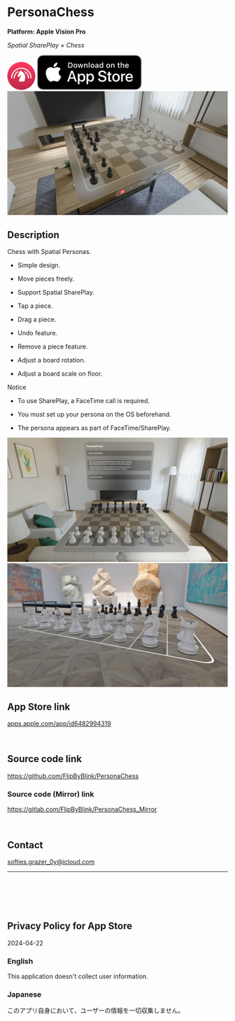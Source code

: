 PersonaChess
=============
__Platform: Apple Vision Pro__

_Spatial SharePlay × Chess_

<img src="PersonaChess/Supporting files/Rest/README assets/icon.png" width="64">

<a href="https://apps.apple.com/app/id6482994319" target="blank">
    <img src="PersonaChess/Supporting files/Rest/README assets/appstore_badge.svg">
</a>

<img src="PersonaChess/Supporting files/Rest/README assets/screenshot1280w.jpg" width="640">


Description
------------
Chess with Spatial Personas.

- Simple design.

- Move pieces freely.

- Support Spatial SharePlay.

- Tap a piece.

- Drag a piece.

- Undo feature.

- Remove a piece feature.

- Adjust a board rotation.

- Adjust a board scale on floor.


Notice

- To use SharePlay, a FaceTime call is required.

- You must set up your persona on the OS beforehand.

- The persona appears as part of FaceTime/SharePlay.


<img src="PersonaChess/Supporting files/Rest/README assets/screenshot1280w2.jpg" width="640">

<img src="PersonaChess/Supporting files/Rest/README assets/screenshot1280w3.jpg" width="640">


<br>


App Store link
--------------
[apps.apple.com/app/id6482994319](https://apps.apple.com/app/id6482994319)


<br>


Source code link
-----------------
https://github.com/FlipByBlink/PersonaChess

### Source code (Mirror) link
https://gitlab.com/FlipByBlink/PersonaChess_Mirror


<br>


Contact
--------
softies.grazer_0y@icloud.com


* * *

<br>
<br>
<br>
<br>


Privacy Policy for App Store
----------------------------
2024-04-22

### English
This application doesn't collect user information.

### Japanese
このアプリ自身において、ユーザーの情報を一切収集しません。


<br>
<br>
<br>
<br>


<!-- URL "Support page for App Store" -->
<!-- https://flipbyblink.github.io/PersonaChess/ -->
<!-- URL "Privacy Policy for App Store" -->
<!-- https://flipbyblink.github.io/PersonaChess/#privacy-policy-for-app-store -->
